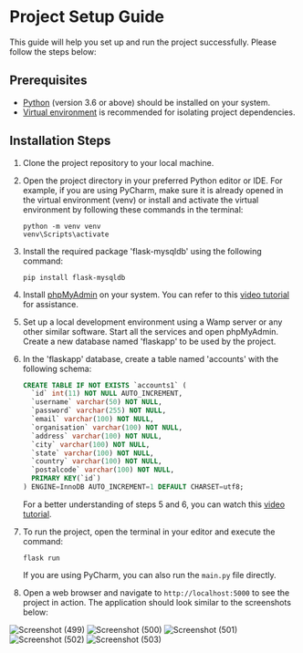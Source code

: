 # Project Setup Guide

This guide will help you set up and run the project successfully. Please follow the steps below:

## Prerequisites
- [Python](https://www.python.org/downloads/) (version 3.6 or above) should be installed on your system.
- [Virtual environment](https://packaging.python.org/guides/installing-using-pip-and-virtual-environments/) is recommended for isolating project dependencies.

## Installation Steps

1. Clone the project repository to your local machine.

2. Open the project directory in your preferred Python editor or IDE. For example, if you are using PyCharm, make sure it is already opened in the virtual environment (venv) or install and activate the virtual environment by following these commands in the terminal:
    ```shell
    python -m venv venv
    venv\Scripts\activate
    ```

3. Install the required package 'flask-mysqldb' using the following command:
    ```shell
    pip install flask-mysqldb
    ```

4. Install [phpMyAdmin](https://www.phpmyadmin.net/) on your system. You can refer to this [video tutorial](https://www.youtube.com/watch?v=jJKL-0guwa0) for assistance.

5. Set up a local development environment using a Wamp server or any other similar software. Start all the services and open phpMyAdmin. Create a new database named 'flaskapp' to be used by the project.

6. In the 'flaskapp' database, create a table named 'accounts' with the following schema:
    ```sql
    CREATE TABLE IF NOT EXISTS `accounts1` (
      `id` int(11) NOT NULL AUTO_INCREMENT,
      `username` varchar(50) NOT NULL,
      `password` varchar(255) NOT NULL,
      `email` varchar(100) NOT NULL,
      `organisation` varchar(100) NOT NULL,
      `address` varchar(100) NOT NULL,
      `city` varchar(100) NOT NULL,
      `state` varchar(100) NOT NULL,
      `country` varchar(100) NOT NULL,
      `postalcode` varchar(100) NOT NULL,
      PRIMARY KEY(`id`)
    ) ENGINE=InnoDB AUTO_INCREMENT=1 DEFAULT CHARSET=utf8; 
    ```
   For a better understanding of steps 5 and 6, you can watch this [video tutorial](https://www.youtube.com/watch?v=Ufb8KMikNF8).

7. To run the project, open the terminal in your editor and execute the command:
    ```shell
    flask run
    ```
   If you are using PyCharm, you can also run the `main.py` file directly.

8. Open a web browser and navigate to `http://localhost:5000` to see the project in action. The application should look similar to the screenshots below:

![Screenshot (499)](https://github.com/Tanvi-Chaudhari/MySQL-Flask-Projects/assets/75910333/1cb5260e-a431-4c80-b7e9-8d8cf0e303b8)
![Screenshot (500)](https://github.com/Tanvi-Chaudhari/MySQL-Flask-Projects/assets/75910333/b6459683-f5ea-474e-92ff-cfc0abc7764b)
![Screenshot (501)](https://github.com/Tanvi-Chaudhari/MySQL-Flask-Projects/assets/75910333/96314309-d5c4-48e3-9b8e-0950660a2beb)
![Screenshot (502)](https://github.com/Tanvi-Chaudhari/MySQL-Flask-Projects/assets/75910333/3d4f43a2-7204-42e4-b601-70d2b6034106)
![Screenshot (503)](https://github.com/Tanvi-Chaudhari/MySQL-Flask-Projects/assets/75910333/ad8e4d94-e51a-4042-a84e-923381fb2e57)

